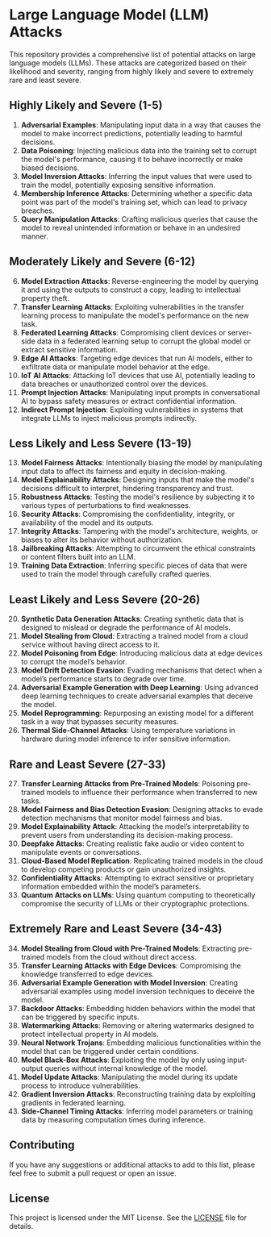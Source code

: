 # Large Language Model (LLM) Attacks

This repository provides a comprehensive list of potential attacks on large language models (LLMs). These attacks are categorized based on their likelihood and severity, ranging from highly likely and severe to extremely rare and least severe.

## Highly Likely and Severe (1-5)

1. **Adversarial Examples**: Manipulating input data in a way that causes the model to make incorrect predictions, potentially leading to harmful decisions.
2. **Data Poisoning**: Injecting malicious data into the training set to corrupt the model's performance, causing it to behave incorrectly or make biased decisions.
3. **Model Inversion Attacks**: Inferring the input values that were used to train the model, potentially exposing sensitive information.
4. **Membership Inference Attacks**: Determining whether a specific data point was part of the model's training set, which can lead to privacy breaches.
5. **Query Manipulation Attacks**: Crafting malicious queries that cause the model to reveal unintended information or behave in an undesired manner.

## Moderately Likely and Severe (6-12)

6. **Model Extraction Attacks**: Reverse-engineering the model by querying it and using the outputs to construct a copy, leading to intellectual property theft.
7. **Transfer Learning Attacks**: Exploiting vulnerabilities in the transfer learning process to manipulate the model's performance on the new task.
8. **Federated Learning Attacks**: Compromising client devices or server-side data in a federated learning setup to corrupt the global model or extract sensitive information.
9. **Edge AI Attacks**: Targeting edge devices that run AI models, either to exfiltrate data or manipulate model behavior at the edge.
10. **IoT AI Attacks**: Attacking IoT devices that use AI, potentially leading to data breaches or unauthorized control over the devices.
11. **Prompt Injection Attacks**: Manipulating input prompts in conversational AI to bypass safety measures or extract confidential information.
12. **Indirect Prompt Injection**: Exploiting vulnerabilities in systems that integrate LLMs to inject malicious prompts indirectly.

## Less Likely and Less Severe (13-19)

13. **Model Fairness Attacks**: Intentionally biasing the model by manipulating input data to affect its fairness and equity in decision-making.
14. **Model Explainability Attacks**: Designing inputs that make the model's decisions difficult to interpret, hindering transparency and trust.
15. **Robustness Attacks**: Testing the model's resilience by subjecting it to various types of perturbations to find weaknesses.
16. **Security Attacks**: Compromising the confidentiality, integrity, or availability of the model and its outputs.
17. **Integrity Attacks**: Tampering with the model's architecture, weights, or biases to alter its behavior without authorization.
18. **Jailbreaking Attacks**: Attempting to circumvent the ethical constraints or content filters built into an LLM.
19. **Training Data Extraction**: Inferring specific pieces of data that were used to train the model through carefully crafted queries.

## Least Likely and Less Severe (20-26)

20. **Synthetic Data Generation Attacks**: Creating synthetic data that is designed to mislead or degrade the performance of AI models.
21. **Model Stealing from Cloud**: Extracting a trained model from a cloud service without having direct access to it.
22. **Model Poisoning from Edge**: Introducing malicious data at edge devices to corrupt the model’s behavior.
23. **Model Drift Detection Evasion**: Evading mechanisms that detect when a model’s performance starts to degrade over time.
24. **Adversarial Example Generation with Deep Learning**: Using advanced deep learning techniques to create adversarial examples that deceive the model.
25. **Model Reprogramming**: Repurposing an existing model for a different task in a way that bypasses security measures.
26. **Thermal Side-Channel Attacks**: Using temperature variations in hardware during model inference to infer sensitive information.

## Rare and Least Severe (27-33)

27. **Transfer Learning Attacks from Pre-Trained Models**: Poisoning pre-trained models to influence their performance when transferred to new tasks.
28. **Model Fairness and Bias Detection Evasion**: Designing attacks to evade detection mechanisms that monitor model fairness and bias.
29. **Model Explainability Attack**: Attacking the model’s interpretability to prevent users from understanding its decision-making process.
30. **Deepfake Attacks**: Creating realistic fake audio or video content to manipulate events or conversations.
31. **Cloud-Based Model Replication**: Replicating trained models in the cloud to develop competing products or gain unauthorized insights.
32. **Confidentiality Attacks**: Attempting to extract sensitive or proprietary information embedded within the model’s parameters.
33. **Quantum Attacks on LLMs**: Using quantum computing to theoretically compromise the security of LLMs or their cryptographic protections.

## Extremely Rare and Least Severe (34-43)

34. **Model Stealing from Cloud with Pre-Trained Models**: Extracting pre-trained models from the cloud without direct access.
35. **Transfer Learning Attacks with Edge Devices**: Compromising the knowledge transferred to edge devices.
36. **Adversarial Example Generation with Model Inversion**: Creating adversarial examples using model inversion techniques to deceive the model.
37. **Backdoor Attacks**: Embedding hidden behaviors within the model that can be triggered by specific inputs.
38. **Watermarking Attacks**: Removing or altering watermarks designed to protect intellectual property in AI models.
39. **Neural Network Trojans**: Embedding malicious functionalities within the model that can be triggered under certain conditions.
40. **Model Black-Box Attacks**: Exploiting the model by only using input-output queries without internal knowledge of the model.
41. **Model Update Attacks**: Manipulating the model during its update process to introduce vulnerabilities.
42. **Gradient Inversion Attacks**: Reconstructing training data by exploiting gradients in federated learning.
43. **Side-Channel Timing Attacks**: Inferring model parameters or training data by measuring computation times during inference.

## Contributing

If you have any suggestions or additional attacks to add to this list, please feel free to submit a pull request or open an issue.

## License

This project is licensed under the MIT License. See the [LICENSE](LICENSE) file for details.
